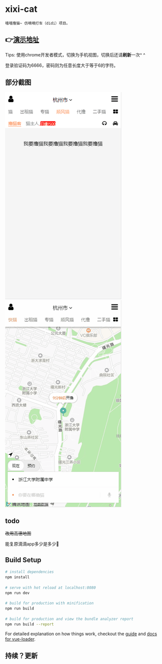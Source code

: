 # xixi-cat
    嘻嘻撸猫~ 仿嘀嘀打车（didi）项目。
## :point_right:[演示地址](https://myl0204.github.io/XiXi)
Tips: 使用chrome开发者模式，切换为手机视图，切换后还请**刷新**一次^ ^

登录验证码为6666，密码则为任意长度大于等于6的字符。
## 部分截图
![gif](https://raw.githubusercontent.com/myl0204/XiXi/master/img/Animation.gif)
![gif](https://raw.githubusercontent.com/myl0204/XiXi/master/img/Animation2.gif)
## todo
~~改用高德地图~~

能复原滴滴app多少是多少:muscle:
## Build Setup

``` bash
# install dependencies
npm install

# serve with hot reload at localhost:8080
npm run dev

# build for production with minification
npm run build

# build for production and view the bundle analyzer report
npm run build --report
```

For detailed explanation on how things work, checkout the [guide](http://vuejs-templates.github.io/webpack/) and [docs for vue-loader](http://vuejs.github.io/vue-loader).

## 持续？更新